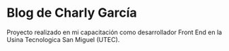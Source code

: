 # Blog de Charly García

Proyecto realizado en mi capacitación como desarrollador Front End en la Usina Tecnologica San Miguel (UTEC).
